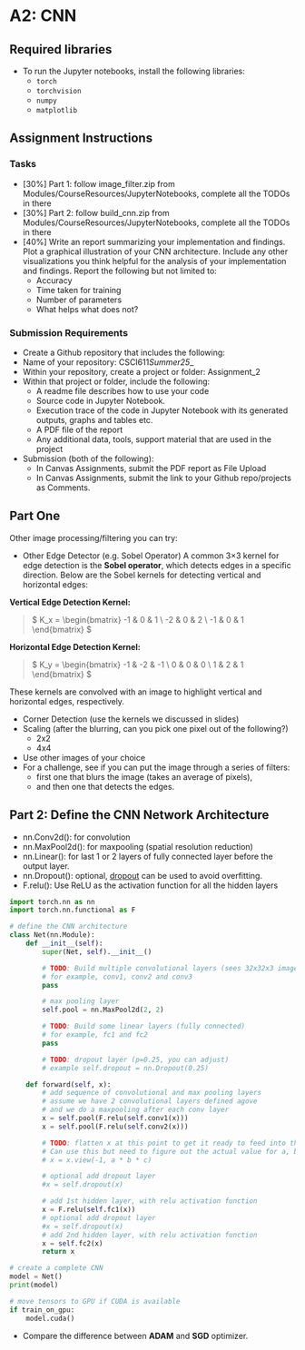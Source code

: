# A2: CNN

## Required libraries

- To run the Jupyter notebooks, install the following libraries:
  - `torch`
  - `torchvision`
  - `numpy`
  - `matplotlib`

## Assignment Instructions

### Tasks

- [30%] Part 1: follow image_filter.zip from Modules/CourseResources/JupyterNotebooks, complete all the TODOs in there
- [30%] Part 2: follow build_cnn.zip from Modules/CourseResources/JupyterNotebooks, complete all the TODOs in there
- [40%] Write an report summarizing your implementation and findings. Plot a graphical illustration of your CNN architecture. Include any other visualizations you think helpful for the analysis of your implementation and findings. Report the following but not limited to:
  - Accuracy
  - Time taken for training
  - Number of parameters
  - What helps what does not?

### Submission Requirements

- Create a Github repository that includes the following:
- Name of your repository: CSCI611*Summer25*<Firstname>\_<Lastname>
- Within your repository, create a project or folder: Assignment_2
- Within that project or folder, include the following:
  - A readme file describes how to use your code
  - Source code in Jupyter Notebook.
  - Execution trace of the code in Jupyter Notebook with its generated outputs, graphs and tables etc.
  - A PDF file of the report
  - Any additional data, tools, support material that are used in the project
- Submission (both of the following):
  - In Canvas Assignments, submit the PDF report as File Upload
  - In Canvas Assignments, submit the link to your Github repo/projects as Comments.

## Part One

Other image processing/filtering you can try:

- Other Edge Detector (e.g. Sobel Operator)
  A common 3×3 kernel for edge detection is the **Sobel operator**, which detects edges in a specific direction. Below are the Sobel kernels for detecting vertical and horizontal edges:

**Vertical Edge Detection Kernel:**

> $
K_x =
\begin{bmatrix}
-1 & 0 & 1 \\
-2 & 0 & 2 \\
-1 & 0 & 1
\end{bmatrix}
$

**Horizontal Edge Detection Kernel:**

> $
K_y =
\begin{bmatrix}
-1 & -2 & -1 \\
0 & 0 & 0 \\
1 & 2 & 1
\end{bmatrix}
$

These kernels are convolved with an image to highlight vertical and horizontal edges, respectively.

- Corner Detection (use the kernels we discussed in slides)
- Scaling (after the blurring, can you pick one pixel out of the following?)
  - 2x2
  - 4x4
- Use other images of your choice
- For a challenge, see if you can put the image through a series of filters:
  - first one that blurs the image (takes an average of pixels),
  - and then one that detects the edges.

## Part 2: Define the CNN Network Architecture

- nn.Conv2d(): for convolution
- nn.MaxPool2d(): for maxpooling (spatial resolution reduction)
- nn.Linear(): for last 1 or 2 layers of fully connected layer before the output layer.
- nn.Dropout(): optional, [dropout](https://pytorch.org/docs/stable/generated/torch.nn.Dropout.html) can be used to avoid overfitting.
- F.relu(): Use ReLU as the activation function for all the hidden layers

```python
import torch.nn as nn
import torch.nn.functional as F

# define the CNN architecture
class Net(nn.Module):
    def __init__(self):
        super(Net, self).__init__()

        # TODO: Build multiple convolutional layers (sees 32x32x3 image tensor in the first hidden layer)
        # for example, conv1, conv2 and conv3
        pass

        # max pooling layer
        self.pool = nn.MaxPool2d(2, 2)

        # TODO: Build some linear layers (fully connected)
        # for example, fc1 and fc2
        pass

        # TODO: dropout layer (p=0.25, you can adjust)
        # example self.dropout = nn.Dropout(0.25)

    def forward(self, x):
        # add sequence of convolutional and max pooling layers
        # assume we have 2 convolutional layers defined agove
        # and we do a maxpooling after each conv layer
        x = self.pool(F.relu(self.conv1(x)))
        x = self.pool(F.relu(self.conv2(x)))

        # TODO: flatten x at this point to get it ready to feed into the fully connected layer(s)
        # Can use this but need to figure out the actual value for a, b and c
        # x = x.view(-1, a * b * c)

        # optional add dropout layer
        #x = self.dropout(x)

        # add 1st hidden layer, with relu activation function
        x = F.relu(self.fc1(x))
        # optional add dropout layer
        #x = self.dropout(x)
        # add 2nd hidden layer, with relu activation function
        x = self.fc2(x)
        return x

# create a complete CNN
model = Net()
print(model)

# move tensors to GPU if CUDA is available
if train_on_gpu:
    model.cuda()
```

- Compare the difference between **ADAM** and **SGD** optimizer.
